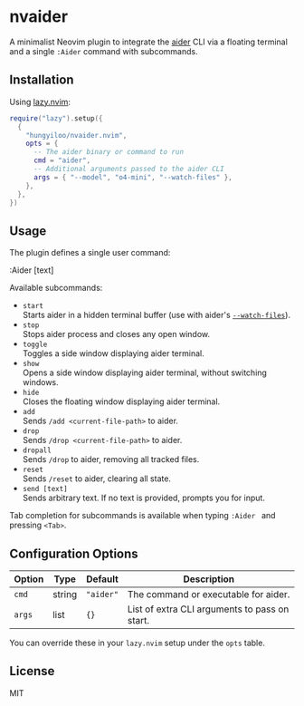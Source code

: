 # nvaider

A minimalist Neovim plugin to integrate the [aider](https://github.com/your/aider) CLI via a floating terminal and a single `:Aider` command with subcommands.

## Installation

Using [lazy.nvim](https://github.com/folke/lazy.nvim):

```lua
require("lazy").setup({
  {
    "hungyiloo/nvaider.nvim",
    opts = {
      -- The aider binary or command to run
      cmd = "aider",
      -- Additional arguments passed to the aider CLI
      args = { "--model", "o4-mini", "--watch-files" },
    },
  },
})
```

## Usage

The plugin defines a single user command:

  :Aider <subcommand> [text]

Available subcommands:

- `start`  
  Starts aider in a hidden terminal buffer (use with aider's [`--watch-files`](https://aider.chat/docs/usage/watch.html)).  
- `stop`  
  Stops aider process and closes any open window.  
- `toggle`  
  Toggles a side window displaying aider terminal.  
- `show`  
  Opens a side window displaying aider terminal, without switching windows.  
- `hide`  
  Closes the floating window displaying aider terminal.  
- `add`  
  Sends `/add <current-file-path>` to aider.  
- `drop`  
  Sends `/drop <current-file-path>` to aider.  
- `dropall`  
  Sends `/drop` to aider, removing all tracked files.  
- `reset`  
  Sends `/reset` to aider, clearing all state.  
- `send [text]`  
  Sends arbitrary text. If no text is provided, prompts you for input.

Tab completion for subcommands is available when typing `:Aider ` and pressing `<Tab>`.

## Configuration Options

| Option | Type   | Default        | Description                                 |
| ------ | ------ | -------------- | ------------------------------------------- |
| `cmd`  | string | `"aider"`      | The command or executable for aider.   |
| `args` | list   | `{} `          | List of extra CLI arguments to pass on start.|

You can override these in your `lazy.nvim` setup under the `opts` table.

## License

MIT
